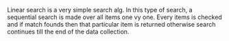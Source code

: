 Linear search is a very simple search alg. In this type of search, a sequential search is made over all items one vy one. Every items is checked and if match founds then that particular item is returned otherwise search continues till the end of the data collection.
